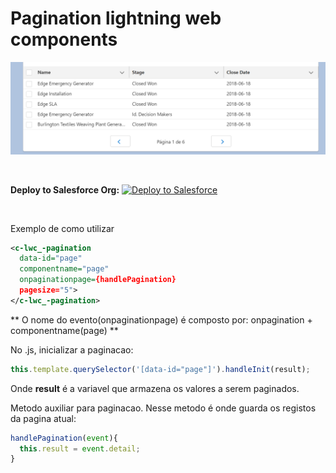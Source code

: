 # Pagination lightning web components

![snippets](./Screenshot_1.png)

</br>

**Deploy to Salesforce Org:**
<a href="https://githubsfdeploy.herokuapp.com?owner=gabrielzambrin&repo=lwc_pagination_component&ref=main">
  <img alt="Deploy to Salesforce"
       src="https://raw.githubusercontent.com/afawcett/githubsfdeploy/master/deploy.png">
</a>

</br>

Exemplo de como utilizar

```xml
<c-lwc_-pagination 
  data-id="page" 
  componentname="page" 
  onpaginationpage={handlePagination} 
  pagesize="5">
</c-lwc_-pagination>
```
** O nome do evento(onpaginationpage) é composto por: onpagination + componentname(page) **

No .js, inicializar a paginacao: 
```js
this.template.querySelector('[data-id="page"]').handleInit(result);
```
Onde **result** é a variavel que armazena os valores a serem paginados.


Metodo auxiliar para paginacao. Nesse metodo é onde guarda os registos da pagina atual:
```js
handlePagination(event){
  this.result = event.detail;
}
```
